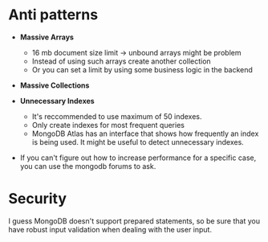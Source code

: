 # Anti patterns

* **Massive Arrays**
	- 16 mb document size limit -> unbound arrays might be problem
	- Instead of using such arrays create another collection
	- Or you can set a limit by using some business logic in the backend

* **Massive Collections** 

* **Unnecessary Indexes**
	- It's reccommended to use maximum of 50 indexes.
	- Only create indexes for most frequent queries
	- MongoDB Atlas has an interface that shows how frequently an index is being used. It might be useful to detect unnecessary indexes.

* If you can't figure out how to increase performance for a specific case, you can use the mongodb forums to ask.

# Security

I guess MongoDB doesn't support prepared statements, so be sure that you have robust input validation when dealing with the user input.